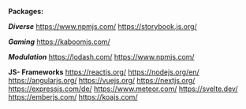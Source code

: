 
**Packages:**

***Diverse***
https://www.npmjs.com/
https://storybook.js.org/

***Gaming***
https://kaboomjs.com/

***Modulation***
https://lodash.com/
https://www.npmjs.com/

**JS- Frameworks**
https://reactjs.org/
https://nodejs.org/en/
https://angularjs.org/
https://vuejs.org/
https://nextjs.org/
https://expressjs.com/de/
https://www.meteor.com/
https://svelte.dev/
https://emberjs.com/
https://koajs.com/
